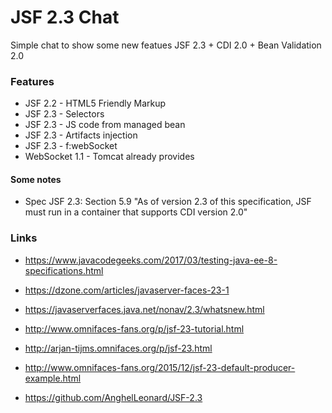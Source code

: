# JSF 2.3 Chat

Simple chat to show some new featues JSF 2.3 + CDI 2.0 + Bean Validation 2.0


### Features

* JSF 2.2 - HTML5 Friendly Markup
* JSF 2.3 - Selectors
* JSF 2.3 - JS code from managed bean
* JSF 2.3 - Artifacts injection
* JSF 2.3 - f:webSocket
* WebSocket 1.1 - Tomcat already provides


#### Some notes
* Spec JSF 2.3: Section 5.9 "As of version 2.3 of this specification, JSF must run in a container that supports CDI version 2.0"



### Links
* https://www.javacodegeeks.com/2017/03/testing-java-ee-8-specifications.html

* https://dzone.com/articles/javaserver-faces-23-1
* https://javaserverfaces.java.net/nonav/2.3/whatsnew.html
* http://www.omnifaces-fans.org/p/jsf-23-tutorial.html
* http://arjan-tijms.omnifaces.org/p/jsf-23.html
* http://www.omnifaces-fans.org/2015/12/jsf-23-default-producer-example.html
* https://github.com/AnghelLeonard/JSF-2.3